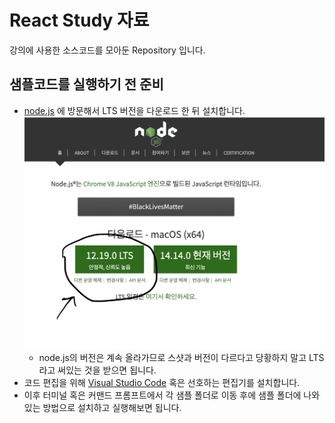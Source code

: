 # React Study 자료

강의에 사용한 소스코드를 모아둔 Repository 입니다.

## 샘플코드를 실행하기 전 준비

- [node.js](https://nodejs.org/ko/node.js) 에 방문해서 LTS 버전을 다운로드 한 뒤 설치합니다.
![node.js image](./nodejs.png)
  - node.js의 버전은 계속 올라가므로 스샷과 버전이 다르다고 당황하지 말고 LTS라고 써있는 것을 받으면 됩니다.
- 코드 편집을 위해 [Visual Studio Code](https://code.visualstudio.com/) 혹은 선호하는 편집기를 설치합니다.
- 이후 터미널 혹은 커맨드 프롬프트에서 각 샘플 폴더로 이동 후에 샘플 폴더에 나와있는 방법으로 설치하고 실행해보면 됩니다.
